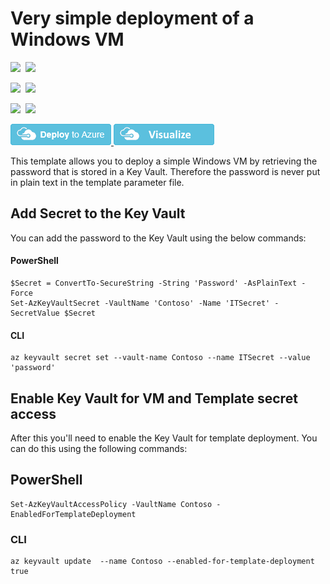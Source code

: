 # Very simple deployment of a Windows VM

<IMG SRC="https://azbotstorage.blob.core.windows.net/badges/101-vm-secure-password/PublicLastTestDate.svg" />&nbsp;
<IMG SRC="https://azbotstorage.blob.core.windows.net/badges/101-vm-secure-password/PublicDeployment.svg" />&nbsp;

<IMG SRC="https://azbotstorage.blob.core.windows.net/badges/101-vm-secure-password/FairfaxLastTestDate.svg" />&nbsp;
<IMG SRC="https://azbotstorage.blob.core.windows.net/badges/101-vm-secure-password/FairfaxDeployment.svg" />&nbsp;

<IMG SRC="https://azbotstorage.blob.core.windows.net/badges/101-vm-secure-password/BestPracticeResult.svg" />&nbsp;
<IMG SRC="https://azbotstorage.blob.core.windows.net/badges/101-vm-secure-password/CredScanResult.svg" />&nbsp;

<a href="https://portal.azure.com/#create/Microsoft.Template/uri/https%3A%2F%2Fraw.githubusercontent.com%2FAzure%2Fazure-quickstart-templates%2Fmaster%2F101-vm-secure-password%2Fazuredeploy.json" target="_blank">
    <img src="https://raw.githubusercontent.com/Azure/azure-quickstart-templates/master/1-CONTRIBUTION-GUIDE/images/deploytoazure.png"/>
</a>
<a href="http://armviz.io/#/?load=https%3A%2F%2Fraw.githubusercontent.com%2FAzure%2Fazure-quickstart-templates%2Fmaster%2F101-vm-secure-password%2Fazuredeploy.json" target="_blank">
    <img src="https://raw.githubusercontent.com/Azure/azure-quickstart-templates/master/1-CONTRIBUTION-GUIDE/images/visualizebutton.png"/>
</a>

This template allows you to deploy a simple Windows VM by retrieving the password that is stored in a Key Vault. Therefore the password is never put in plain text in the template parameter file.

## Add Secret to the Key Vault
You can add the password to the Key Vault using the below commands:

#### PowerShell
```
$Secret = ConvertTo-SecureString -String 'Password' -AsPlainText -Force
Set-AzKeyVaultSecret -VaultName 'Contoso' -Name 'ITSecret' -SecretValue $Secret
```
#### CLI
```
az keyvault secret set --vault-name Contoso --name ITSecret --value 'password'
```

## Enable Key Vault for VM and Template secret access
After this you'll need to enable the Key Vault for template deployment. You can do this using the following commands:

## PowerShell
```
Set-AzKeyVaultAccessPolicy -VaultName Contoso -EnabledForTemplateDeployment
```

### CLI
```
az keyvault update  --name Contoso --enabled-for-template-deployment true
```
